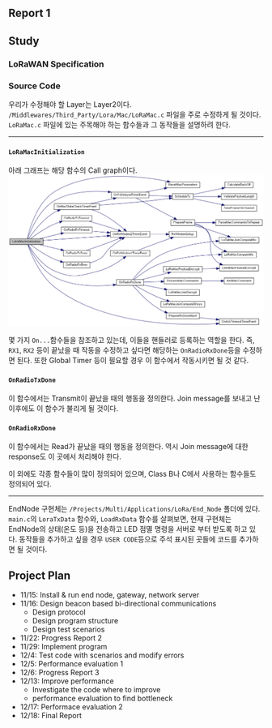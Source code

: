 Report 1
---



## Study

### LoRaWAN Specification

### Source Code

우리가 수정해야 할 Layer는 Layer2이다. `/Middlewares/Third_Party/Lora/Mac/LoRaMac.c` 파일을 주로 수정하게 될 것이다. `LoRaMac.c` 파일에 있는 주목해야 하는 함수들과 그 동작들을 설명하려 한다.

---

#### `LoRaMacInitialization`

아래 그래프는 해당 함수의 Call graph이다.
![](images/callgraphs/LoRaMacInitialization.png)

몇 가지 `On...`함수들을 참조하고 있는데, 이들을 핸들러로 등록하는 역할을 한다.
즉, `RX1`, `RX2` 등이 끝났을 때 작동을 수정하고 싶다면 해당하는 `OnRadioRxDone`등을 수정하면 된다.
또한 Global Timer 등이 필요할 경우 이 함수에서 작동시키면 될 것 같다.

#### `OnRadioTxDone`

이 함수에서는 Transmit이 끝났을 때의 행동을 정의한다. Join message를 보내고 난 이후에도 이 함수가 불리게 될 것이다.

#### `OnRadioRxDone`

이 함수에서는 Read가 끝났을 때의 행동을 정의한다. 역시 Join message에 대한 response도 이 곳에서 처리해야 한다.

이 외에도 각종 함수들이 많이 정의되어 있으며, Class B나 C에서 사용하는 함수들도 정의되어 있다.

---

EndNode 구현체는 `/Projects/Multi/Applications/LoRa/End_Node` 폴더에 있다. `main.c`의 `LoraTxData` 함수와, `LoadRxData` 함수를 살펴보면, 현재 구현체는 EndNode의 상태(온도 등)을 전송하고 LED 점멸 명령을 서버로 부터 받도록 하고 있다.
동작들을 추가하고 싶을 경우 `USER CODE`등으로 주석 표시된 곳들에 코드를 추가하면 될 것이다.

## Project Plan

- 11/15: Install & run end node, gateway, network server
- 11/16: Design beacon based bi-directional communications
  * Design protocol
  * Design program structure
  * Design test scenarios
- 11/22: Progress Report 2
- 11/29: Implement program
- 12/4: Test code with scenarios and modify errors
- 12/5: Performance evaluation 1
- 12/6: Progress Report 3
- 12/13: Improve performance
  * Investigate the code where to improve
  * performance evaluation to find bottleneck
- 12/17: Performace evaluation 2
- 12/18: Final Report

